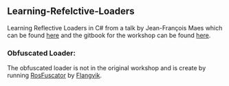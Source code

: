 ## Learning-Refelctive-Loaders
Learning Reflective Loaders in C# from a talk by Jean-François Maes which can be found [here](https://www.youtube.com/watch?v=E6LOQQiNjj0) and the gitbook for the workshop can be found [here](https://jfmaes-1.gitbook.io/reflection-workshop/).
<br>
### Obfuscated Loader:
The obfuscated loader is not in the original workshop and is create by running [RosFuscator](https://github.com/Flangvik/RosFuscator) by [Flangvik](https://twitter.com/Flangvik).
